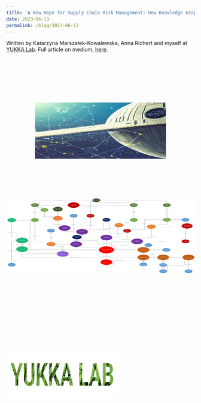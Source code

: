 ```yaml
---
title: 'A New Hope for Supply Chain Risk Management: How Knowledge Graphs can help you avoid building the next Death Star 🌌'
date: 2023-06-13
permalink: /blog/2023-06-13
---
```


Written by Katarzyna Marszałek-Kowalewska, Anna Richert and myself at [YUKKA Lab](https://www.yukkalab.com/). Full article on medium, [here](https://medium.com/@k.marszalek.kowalewska/a-new-hope-for-supply-chain-risk-management-how-knowledge-graphs-can-help-you-avoid-building-the-b250bf9366d7).
<br/><br/>
<br/><br/>
<br/><br/>
<br/><br/>
<center><img src="/images/blog/star_wars/sw_blog_1.png" width="350" height="150" /></center>
<br/><br/>
<br/><br/>
<br/><br/>                         
<center><img src="/images/blog/star_wars/sw_blog_2.png" width="600" height="200" /></center>
<br/><br/>
<br/><br/>           
<br/><br/>
<br/><br/>
<br/><br/>
<br/><br/>
<img src="/images/profile/yukka_logo.png" width="300" height="125" />
